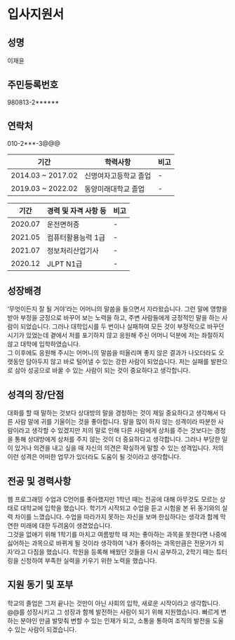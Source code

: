 # 입사지원서
## 성명
이재윤
## 주민등록번호
980813-2******
## 연락처
010-2***-3@@@

|기간|학력사항|비고|
|---|---|---|
|2014.03 ~ 2017.02|신명여자고등학교 졸업|-|
|2019.03 ~ 2022.02|동양미래대학교 졸업|-|

|기간|경력 및 자격 사항 등|비고|
|-----|-------------|--|
|2020.07|운전면허증|-|
|2021.05|컴퓨터활용능력 1급|-|
|2021.07|정보처리산업기사|-|
|2020.12|JLPT N1급|-|

## 성장배경
‘무엇이든지 잘 될 거야’라는 어머니의 말씀을 들으면서 자라왔습니다. 그런 말에 영향을 받아 부정을 긍정으로 바꾸어 보는 노력을 하고, 주변 사람들에게 긍정적인 말을 하는 사람이 되었습니다.
그러나 대학입시를 두 번이나 실패하여 모든 것이 부정적으로 바꾸던 시기가 있었는데 곁에서 저를 포기하지 않고 응원해 주신 어머니 덕분에 저는 좌절하지 않고 대학에 입학하였습니다.<br>
그 이후에도 응원해 주시는 어머니의 말씀을 떠올리며 좋지 않은 결과가 나오더라도 오랫동안 담아두지 않고 바로 털어낼 수 있는 강한 사람이 되었습니다. 저는 실패를 발판으로 삼아 성공으로 바꿀 수 있는 사람이 되는 것이 중요하다고 생각합니다.

## 성격의 장/단점
대화를 할 때 말하는 것보다 상대방의 말을 경청하는 것이 제일 중요하다고 생각해서 다른 사람 말에 귀를 기울이는 것을 좋아합니다.
말을 많이 하지 않는 성격이라 따분한 사람이라고 생각할 수 있겠지만 저의 말로 인해 다른 사람에게 상처를 주는 것보다는 경청을 통해 상대방에게 상처를 주지 않는 것이 더 중요하다고 생각합니다. 그러나 부당한 일이 있거나 의견을 내고 싶을 때 자신의 의견은 확실하게 말할 수 있는 성격입니다.
저의 이런 성격은 어떠한 업무가 있더라도 도움이 될 것이라고 생각합니다. 

## 전공 및 경력사항
웹 프로그래밍 수업과 C언어를 좋아했지만 1학년 때는 전공에 대해 아무것도 모르는 상태로 대학교에 입학을 했습니다.
학기가 시작되고 수업을 듣고 시험을 본 뒤 동기와의 실력 차이를 느꼈습니다. 수업을 따라가지 못하는 자신을 보며 한심하다는 생각과 함께 막연한 미래에 대한 두려움이 생겼었습니다.<br>
그것을 없애기 위해 1학기를 마치고 여름방학 때 저는 좋아하는 과목을 못한다면 나중에 싫어하는 과목으로 바뀌게 될 것이라 생각하여 ‘내가 좋아하는 과목만큼은 전문가가 되자’라고 다짐을 했습니다. 학원을 등록해 배웠던 것들을 다시 공부하고, 2학기 때는 튜터링을 신청하여 부족한 실력을 키우기 위한 노력을 했습니다.

## 지원 동기 및 포부
학교의 졸업은 그저 끝나는 것만이 아닌 사회의 입학, 새로운 시작이라고 생각합니다. @@를 성장시키고 그 성장과 함께 발전하는 사람이 되기 위해 지원했습니다. 빠르게 변하는 분야인 만큼 발맞춰 변할 수 있는 인재가 되고, 소통을 통하여 조직의 발전을 도울 수 있는 사람이 되겠습니다. 
